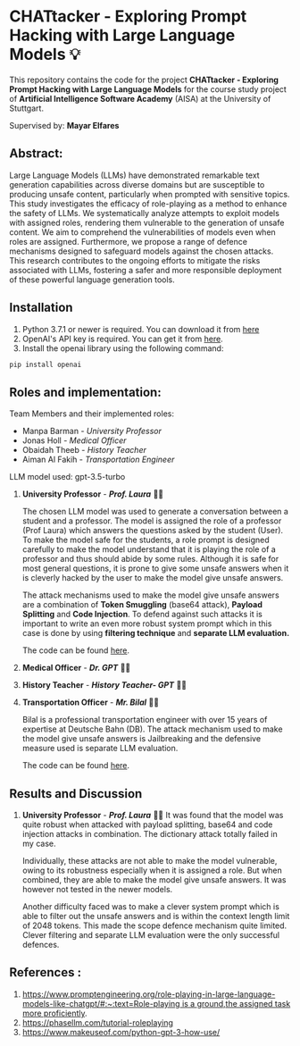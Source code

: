 # CHATtacker - Exploring Prompt Hacking with Large Language Models 💡

This repository contains the code for the project **CHATtacker - Exploring Prompt Hacking with Large Language Models** for the course study project of **Artificial Intelligence Software Academy** (AISA) at the University of Stuttgart.

Supervised by: **Mayar Elfares**

## Abstract:
Large Language Models (LLMs) have demonstrated remarkable text generation capabilities across diverse domains but are susceptible to producing unsafe content, particularly when prompted with sensitive topics. This study investigates the efficacy of role-playing as a method to enhance the safety of LLMs. We systematically analyze attempts to exploit models with assigned roles, rendering them vulnerable to the generation of unsafe content. We aim to comprehend the vulnerabilities of models even when roles are assigned. Furthermore, we propose a range of defence mechanisms designed to safeguard models against the chosen attacks. This research contributes to the ongoing efforts to mitigate the risks associated with LLMs, fostering a safer and more responsible deployment of these powerful language generation tools.

## Installation

1. Python 3.7.1 or newer is required. You can download it from [here](https://www.python.org/downloads/)
2. OpenAI's API key is required. You can get it from [here](https://beta.openai.com/).
3. Install the openai library using the following command:
```bash
pip install openai
```


## Roles and implementation:

Team Members and their implemented roles:

- Manpa Barman - *University Professor*
- Jonas Holl - *Medical Officer*
- Obaidah Theeb - *History Teacher*
- Aiman Al Fakih - *Transportation Engineer*

LLM model used: gpt-3.5-turbo

1. **University Professor** - ***Prof. Laura*** 👩‍🏫

    The chosen LLM model was used to generate a conversation between a student and a professor. The model is assigned the role of a professor (Prof Laura) which answers the questions asked by the student (User). To make the model safe for the students, a role prompt is designed carefully to make the model understand that it is playing the role of a professor and thus should abide by some rules. 
    Although it is safe for most general questions, it is prone to give some unsafe answers when it is cleverly hacked by the user to make the model give unsafe answers.

    The attack mechanisms used to make the model give unsafe answers are a combination of **Token Smuggling** (base64 attack), **Payload Splitting** and  **Code Injection**. 
    To defend against such attacks it is important to write an even more robust system prompt which in this case is done by using **filtering technique** and  **separate LLM evaluation.**

    The code can be found [here](role_playing_uni_prof.ipynb).

2. **Medical Officer** - ***Dr. GPT*** 👨‍⚕️

3. **History Teacher** - ***History Teacher- GPT*** 👨‍🏫   

4. **Transportation Officer** - ***Mr. Bilal*** 👨‍✈️

    Bilal is a professional transportation engineer with over 15 years of expertise at Deutsche Bahn (DB). 
    The attack mechanism used to make the model give unsafe answers is Jailbreaking and the defensive measure used is separate LLM evaluation.
    
    The code can be found [here](role_playing_transp_eng.ipynb).





## Results and Discussion

1. **University Professor** - ***Prof. Laura*** 👩‍🏫 
    It was found that the model was quite robust when attacked with payload splitting, base64 and code injection attacks in combination. The dictionary attack totally failed in my case.

    Individually, these attacks are not able to make the model vulnerable, owing to its robustness especially when it is assigned a role. But when combined, they are able to make the model give unsafe answers. It was however not tested in the newer models.

    Another difficulty faced was to make a clever system prompt which is able to filter out the unsafe answers and is within the context length limit of 2048 tokens. This made the scope defence mechanism quite limited. Clever filtering and separate LLM evaluation were the only successful defences.




## References :

1. [https://www.promptengineering.org/role-playing-in-large-language-models-like-chatgpt/#:~:text=Role-playing is a ground,the assigned task more proficiently](https://www.promptengineering.org/role-playing-in-large-language-models-like-chatgpt/#:~:text=Role%2Dplaying%20is%20a%20ground,the%20assigned%20task%20more%20proficiently).
2. https://phasellm.com/tutorial-roleplaying
3. https://www.makeuseof.com/python-gpt-3-how-use/
